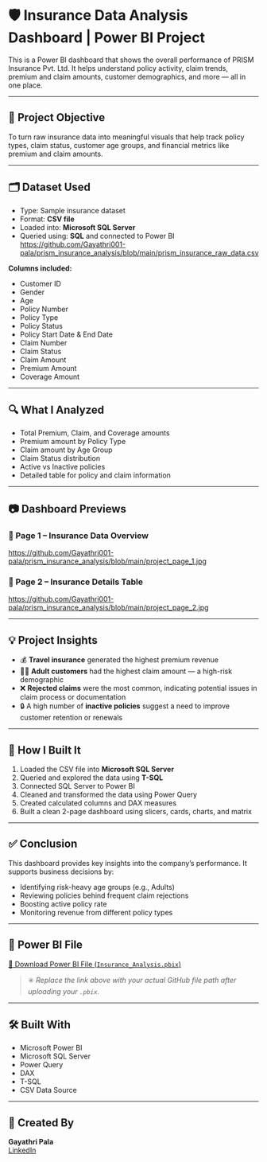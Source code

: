 # 🛡️ Insurance Data Analysis Dashboard | Power BI Project

This is a Power BI dashboard that shows the overall performance of PRISM Insurance Pvt. Ltd. It helps understand policy activity, claim trends, premium and claim amounts, customer demographics, and more — all in one place.

---

## 🎯 Project Objective

To turn raw insurance data into meaningful visuals that help track policy types, claim status, customer age groups, and financial metrics like premium and claim amounts.

---

## 🗂️ Dataset Used

- Type: Sample insurance dataset  
- Format: **CSV file**  
- Loaded into: **Microsoft SQL Server**  
- Queried using: **SQL** and connected to Power BI
https://github.com/Gayathri001-pala/prism_insurance_analysis/blob/main/prism_insurance_raw_data.csv

**Columns included:**
- Customer ID  
- Gender  
- Age  
- Policy Number  
- Policy Type  
- Policy Status  
- Policy Start Date & End Date  
- Claim Number  
- Claim Status  
- Claim Amount  
- Premium Amount  
- Coverage Amount

---

## 🔍 What I Analyzed

- Total Premium, Claim, and Coverage amounts  
- Premium amount by Policy Type  
- Claim amount by Age Group  
- Claim Status distribution  
- Active vs Inactive policies  
- Detailed table for policy and claim information

---

## 📷 Dashboard Previews

### 📌 Page 1 – Insurance Data Overview
https://github.com/Gayathri001-pala/prism_insurance_analysis/blob/main/project_page_1.jpg

### 📌 Page 2 – Insurance Details Table  
https://github.com/Gayathri001-pala/prism_insurance_analysis/blob/main/project_page_2.jpg

> 

---

## 💡 Project Insights

- 💰 **Travel insurance** generated the highest premium revenue  
- 👨‍💼 **Adult customers** had the highest claim amount — a high-risk demographic  
- ❌ **Rejected claims** were the most common, indicating potential issues in claim process or documentation  
- 🔒 A high number of **inactive policies** suggest a need to improve customer retention or renewals  

---

## 🧭 How I Built It

1. Loaded the CSV file into **Microsoft SQL Server**  
2. Queried and explored the data using **T-SQL**  
3. Connected SQL Server to Power BI  
4. Cleaned and transformed the data using Power Query  
5. Created calculated columns and DAX measures  
6. Built a clean 2-page dashboard using slicers, cards, charts, and matrix

---

## ✅ Conclusion

This dashboard provides key insights into the company’s performance. It supports business decisions by:

- Identifying risk-heavy age groups (e.g., Adults)  
- Reviewing policies behind frequent claim rejections  
- Boosting active policy rate  
- Monitoring revenue from different policy types  

---

## 📁 Power BI File

[📂 Download Power BI File (`Insurance_Analysis.pbix`)](https://github.com/your-username/your-repo-name/blob/main/Insurance_Analysis.pbix)

> ✳️ _Replace the link above with your actual GitHub file path after uploading your `.pbix`._

---

## 🛠️ Built With

- Microsoft Power BI  
- Microsoft SQL Server  
- Power Query  
- DAX  
- T-SQL  
- CSV Data Source

---

## 👤 Created By

**Gayathri Pala**  
[LinkedIn](https://www.linkedin.com/in/pala-gayathri/)
